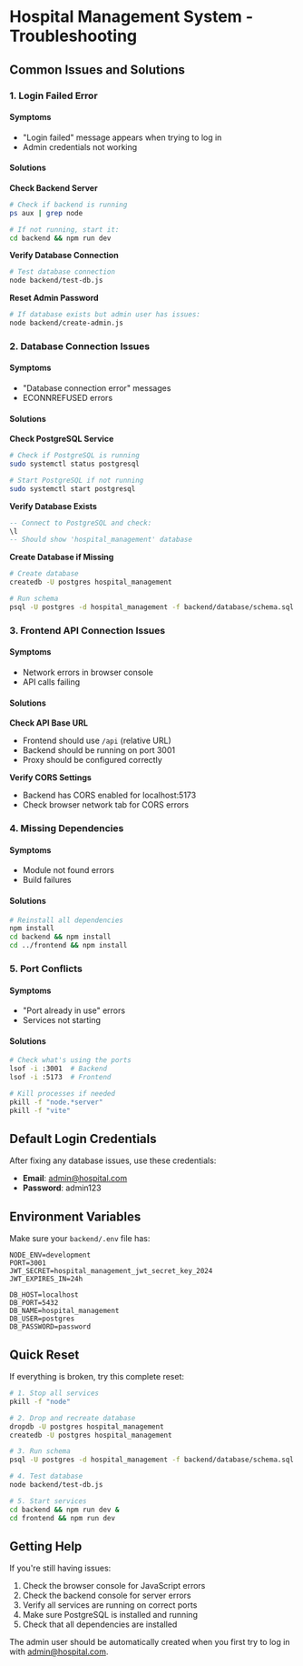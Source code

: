 # Hospital Management System - Troubleshooting

## Common Issues and Solutions

### 1. Login Failed Error

#### Symptoms
- "Login failed" message appears when trying to log in
- Admin credentials not working

#### Solutions

**Check Backend Server**
```bash
# Check if backend is running
ps aux | grep node

# If not running, start it:
cd backend && npm run dev
```

**Verify Database Connection**
```bash
# Test database connection
node backend/test-db.js
```

**Reset Admin Password**
```bash
# If database exists but admin user has issues:
node backend/create-admin.js
```

### 2. Database Connection Issues

#### Symptoms
- "Database connection error" messages
- ECONNREFUSED errors

#### Solutions

**Check PostgreSQL Service**
```bash
# Check if PostgreSQL is running
sudo systemctl status postgresql

# Start PostgreSQL if not running
sudo systemctl start postgresql
```

**Verify Database Exists**
```sql
-- Connect to PostgreSQL and check:
\l
-- Should show 'hospital_management' database
```

**Create Database if Missing**
```bash
# Create database
createdb -U postgres hospital_management

# Run schema
psql -U postgres -d hospital_management -f backend/database/schema.sql
```

### 3. Frontend API Connection Issues

#### Symptoms
- Network errors in browser console
- API calls failing

#### Solutions

**Check API Base URL**
- Frontend should use `/api` (relative URL)
- Backend should be running on port 3001
- Proxy should be configured correctly

**Verify CORS Settings**
- Backend has CORS enabled for localhost:5173
- Check browser network tab for CORS errors

### 4. Missing Dependencies

#### Symptoms
- Module not found errors
- Build failures

#### Solutions

```bash
# Reinstall all dependencies
npm install
cd backend && npm install
cd ../frontend && npm install
```

### 5. Port Conflicts

#### Symptoms
- "Port already in use" errors
- Services not starting

#### Solutions

```bash
# Check what's using the ports
lsof -i :3001  # Backend
lsof -i :5173  # Frontend

# Kill processes if needed
pkill -f "node.*server"
pkill -f "vite"
```

## Default Login Credentials

After fixing any database issues, use these credentials:

- **Email**: admin@hospital.com
- **Password**: admin123

## Environment Variables

Make sure your `backend/.env` file has:

```env
NODE_ENV=development
PORT=3001
JWT_SECRET=hospital_management_jwt_secret_key_2024
JWT_EXPIRES_IN=24h

DB_HOST=localhost
DB_PORT=5432
DB_NAME=hospital_management
DB_USER=postgres
DB_PASSWORD=password
```

## Quick Reset

If everything is broken, try this complete reset:

```bash
# 1. Stop all services
pkill -f "node"

# 2. Drop and recreate database
dropdb -U postgres hospital_management
createdb -U postgres hospital_management

# 3. Run schema
psql -U postgres -d hospital_management -f backend/database/schema.sql

# 4. Test database
node backend/test-db.js

# 5. Start services
cd backend && npm run dev &
cd frontend && npm run dev
```

## Getting Help

If you're still having issues:

1. Check the browser console for JavaScript errors
2. Check the backend console for server errors  
3. Verify all services are running on correct ports
4. Make sure PostgreSQL is installed and running
5. Check that all dependencies are installed

The admin user should be automatically created when you first try to log in with admin@hospital.com.
